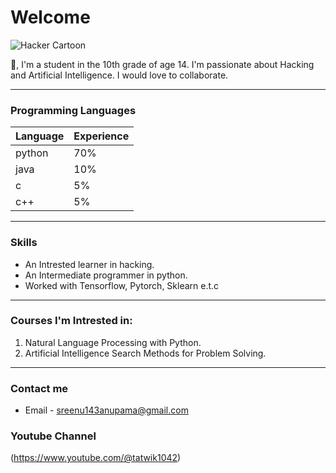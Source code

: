 # Welcome

![Hacker Cartoon](https://i.ibb.co/9pvJkrR/pure-white-background-85a2a7fd.jpg)

👋, I'm a student in the 10th grade of age 14. I'm passionate about Hacking and Artificial Intelligence. I would love to collaborate. 

___

### Programming Languages
| Language   | Experience |
| --------   | ---------- |
| python     | 70%        |
| java       | 10%        |
| c          | 5%         |
| c++        | 5%         |

___

### Skills
* An Intrested learner in hacking.
* An Intermediate programmer in python.
* Worked with Tensorflow, Pytorch, Sklearn e.t.c

___

### Courses I'm  Intrested in:
1. Natural Language Processing with Python.
1. Artificial Intelligence Search Methods for Problem Solving.

___

### Contact me
* Email - sreenu143anupama@gmail.com


### Youtube Channel
(https://www.youtube.com/@tatwik1042)
